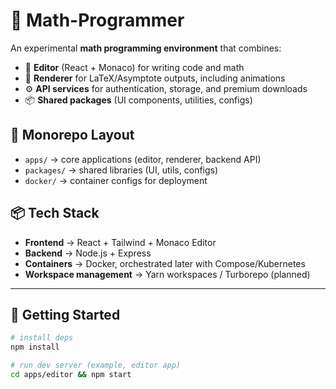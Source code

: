 # 📘 Math-Programmer

An experimental **math programming environment** that combines:

- 📝 **Editor** (React + Monaco) for writing code and math  
- 🎨 **Renderer** for LaTeX/Asymptote outputs, including animations  
- ⚙️ **API services** for authentication, storage, and premium downloads  
- 📦 **Shared packages** (UI components, utilities, configs)

## 🚀 Monorepo Layout
- `apps/` → core applications (editor, renderer, backend API)  
- `packages/` → shared libraries (UI, utils, configs)  
- `docker/` → container configs for deployment  

## 📦 Tech Stack
- **Frontend** → React + Tailwind + Monaco Editor  
- **Backend** → Node.js + Express  
- **Containers** → Docker, orchestrated later with Compose/Kubernetes  
- **Workspace management** → Yarn workspaces / Turborepo (planned)  

---

## 🔧 Getting Started
```bash
# install deps
npm install

# run dev server (example, editor app)
cd apps/editor && npm start
